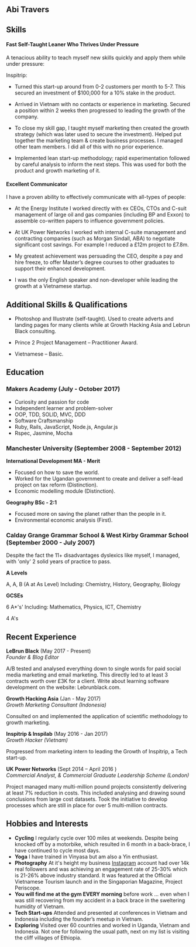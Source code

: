 ## Abi Travers


## Skills ##

#### Fast Self-Taught Leaner Who Thrives Under Pressure ####

A tenacious ability to teach myself new skills quickly and apply them while under pressure:

Inspitrip:
- Turned this start-up around from 0-2 customers per month to 5-7. This secured an investment of $100,000 for a 10% stake in the product.

- Arrived in Vietnam with no contacts or experience in marketing. Secured a position within 2 weeks then progressed to leading the growth of the company.

- To close my skill gap, I taught myself marketing then created the growth strategy (which was later used to secure the investment). Helped put together the marketing team & create business processes. I managed other team members. I did all of this with no prior experience.

- Implemented lean start-up methodology; rapid experimentation followed by careful analysis to inform the next steps. This was used for both the product and growth marketing of it.




#### Excellent Communicator ####

I have a proven ability to effectively communicate with all-types of people:


- At the Energy Institute I worked directly with ex CEOs, CTOs and C-suit management of large oil and gas companies (including BP and Exxon) to assemble co-written papers to influence government policies.

- At UK Power Networks I worked with internal C-suite management and contracting companies (such as Morgan Sindall, ABA) to negotiate significant cost savings. For example I reduced a £12m project to £7.8m.

- My greatest achievement was persuading the CEO, despite a pay and hire freeze, to offer Master’s degree courses to other graduates to support their enhanced development.  

- I was the only English speaker and non-developer while leading the growth at a Vietnamese startup.


## Additional Skills & Qualifications ##

- Photoshop and Illustrate (self-taught). Used to create adverts and landing pages for many clients while at Growth Hacking Asia and Lebrun Black consulting.

- Prince 2 Project Management – Practitioner Award.

- Vietnamese – Basic.

## Education ##


### Makers Academy (July - October 2017) ###

- Curiosity and passion for code
- Independent learner and problem-solver
- OOP, TDD, SOLID, MVC, DDD
- Software Craftsmanship
- Ruby, Rails, JavaScript, Node.js, Angular.js
- Rspec, Jasmine, Mocha


### Manchester University (September 2008 - September 2012) ###

**International Development MA - Merit**

- Focused on how to save the world.
- Worked for the Ugandan government to create and deliver a self-lead project on tax reform (Distinction).
- Economic modelling module (Distinction).

**Geography BSc - 2:1**

- Focused more on saving the planet rather than the people in it.  
- Environmental economic analysis (First).



### Calday Grange Grammar School  & West Kirby Grammar School (September 2000 - July 2007) ###

Despite the fact the 11+ disadvantages dyslexics like myself, I managed, with 'only' 2 solid years of practice to pass.


**A Levels**

A, A, B (A at As Level) Including: Chemistry, History, Geography, Biology  

**GCSEs**

6 A*'s' Including: Mathematics, Physics, ICT, Chemistry

4 A's


## Recent Experience ##

**LeBrun Black** (May 2017 - Present)    
*Founder & Blog Editor*

A/B tested and analysed everything down to single words for paid social media marketing and email marketing. This directly led to at least 3 contracts worth over £3K for a client.
Write about learning software development on the website: Lebrunblack.com.


**Growth Hacking Asia** (Jan - May 2017)   
*Growth Marketing Consultant (Indonesia)*

Consulted on and implemented the application of scientific methodology to growth marketing.


**Inspitrip & Inspilab** (May 2016 - Jan 2017)   
*Growth Hacker (Vietnam)*  

Progressed from marketing intern to leading the Growth of Inspitrip, a Tech start-up.


**UK Power Networks** (Sept 2014 – April 2016 )   
*Commercial Analyst, & Commercial Graduate Leadership Scheme (London)*  

Project managed many multi-million pound projects consistently delivering at least 7% reduction in costs. This included analysing and drawing sound conclusions from large cost datasets. Took the initiative to develop processes which are still in place for over 5 multi-million contracts.


## Hobbies and Interests ##
- **Cycling** I regularly cycle over 100 miles at weekends. Despite being knocked off by a motorbike, which resulted in 6 month in a back-brace, I have continued to cycle most days.
- **Yoga** I have trained in Vinyasa but am also a Yin enthusiast.
- **Photography** At it's height my business [Instagram](https://www.instagram.com/lebrun_black/) account had over 14k real followers and was achieving an engagement rate of 25-30% which is 21-26% above industry standard. It was featured at the Official Vietnamese Tourism launch and in the Singaporian Magazine, Project Periscope.
- **You will find me at the gym EVERY morning** before work … even when I was still recovering from my accident in a back brace in the sweltering humidity of Vietnam.
- **Tech Start-ups** Attended and presented at conferences in Vietnam and Indonesia including the founder’s meetup in Vietnam. 
- **Exploring** Visited over 60 countries and worked in Uganda, Vietnam and Indonesia. Not one for following the usual path, next on my list is visiting the cliff villages of Ethiopia.  
